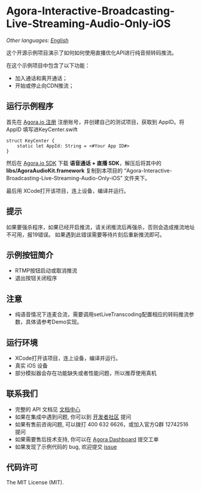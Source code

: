# **Agora-Interactive-Broadcasting-Live-Streaming-Audio-Only-iOS**

*Other languages: [English](README.md)*

这个开源示例项目演示了如何如何使用直播优化API进行纯音频转码推流。

在这个示例项目中包含了以下功能：

- 加入通话和离开通话；
- 开始或停止向CDN推流；

## 运行示例程序
首先在 [Agora.io 注册](https://dashboard.agora.io/cn/signup/) 注册账号，并创建自己的测试项目，获取到 AppID。将 AppID 填写进KeyCenter.swift

```
struct KeyCenter {
    static let AppId: String = <#Your App ID#>
}
```

然后在 [Agora.io SDK](https://www.agora.io/cn/blog/download/) 下载 **语音通话 + 直播 SDK**，解压后将其中的 **libs/AgoraAudioKit.framework** 复制到本项目的 “Agora-Interactive-Broadcasting-Live-Streaming-Audio-Only-iOS” 文件夹下。


最后用 XCode打开该项目，连上设备，编译并运行。

## 提示
如果要强杀程序，如果已经开启推流，请关闭推流后再强杀，否则会造成推流地址不可用，报19错误。
如果遇到此错误需要等待片刻后重新推流即可。

## 示例按钮简介
- RTMP按钮启动或取消推流
- 退出按钮关闭程序

## 注意
- 纯语音情况下连麦合流，需要调用setLiveTranscoding配置相应的转码推流参数，具体请参考Demo实现。

## 运行环境
- XCode打开该项目，连上设备，编译并运行。
- 真实 iOS 设备 
- 部分模拟器会存在功能缺失或者性能问题，所以推荐使用真机

## 联系我们
- 完整的 API 文档见 [文档中心](https://docs.agora.io/cn/)
- 如果在集成中遇到问题, 你可以到 [开发者社区](https://dev.agora.io/cn/) 提问
- 如果有售前咨询问题, 可以拨打 400 632 6626，或加入官方Q群 12742516 提问
- 如果需要售后技术支持, 你可以在 [Agora Dashboard](https://dashboard.agora.io) 提交工单
- 如果发现了示例代码的 bug, 欢迎提交 [issue](https://github.com/AgoraIO/Advanced-Interactive-Broadcasting/issues)

## 代码许可
The MIT License (MIT).
